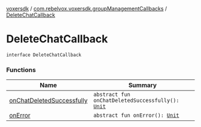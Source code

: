 [voxersdk](../../index.md) / [com.rebelvox.voxersdk.groupManagementCallbacks](../index.md) / [DeleteChatCallback](./index.md)

# DeleteChatCallback

`interface DeleteChatCallback`

### Functions

| Name | Summary |
|---|---|
| [onChatDeletedSuccessfully](on-chat-deleted-successfully.md) | `abstract fun onChatDeletedSuccessfully(): `[`Unit`](https://kotlinlang.org/api/latest/jvm/stdlib/kotlin/-unit/index.html) |
| [onError](on-error.md) | `abstract fun onError(): `[`Unit`](https://kotlinlang.org/api/latest/jvm/stdlib/kotlin/-unit/index.html) |
